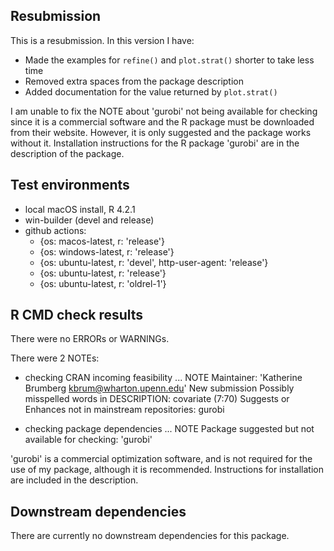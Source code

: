 ## Resubmission
This is a resubmission. In this version I have:
* Made the examples for `refine()` and `plot.strat()` shorter to take less time
* Removed extra spaces from the package description
* Added documentation for the value returned by `plot.strat()` 

I am unable to fix the NOTE about 'gurobi' not being available for checking since it is a commercial software and the R package must be downloaded from their website. However, it is only suggested and the package works without it. Installation instructions for the R package 'gurobi' are in the description of the package.

## Test environments
- local macOS install, R 4.2.1
- win-builder (devel and release)
- github actions:
    - {os: macos-latest,   r: 'release'}
    - {os: windows-latest, r: 'release'}
    - {os: ubuntu-latest,   r: 'devel', http-user-agent: 'release'}
    - {os: ubuntu-latest,   r: 'release'}
    - {os: ubuntu-latest,   r: 'oldrel-1'}

## R CMD check results
There were no ERRORs or WARNINGs.

There were 2 NOTEs:

* checking CRAN incoming feasibility ... NOTE
Maintainer: 'Katherine Brumberg <kbrum@wharton.upenn.edu>'
New submission
Possibly misspelled words in DESCRIPTION:
  covariate (7:70)
Suggests or Enhances not in mainstream repositories:
  gurobi
    
* checking package dependencies ... NOTE
Package suggested but not available for checking: 'gurobi'

'gurobi' is a commercial optimization software, and is not required for the use of my package, although it is recommended. Instructions for installation are included in the description.

## Downstream dependencies
There are currently no downstream dependencies for this package.
